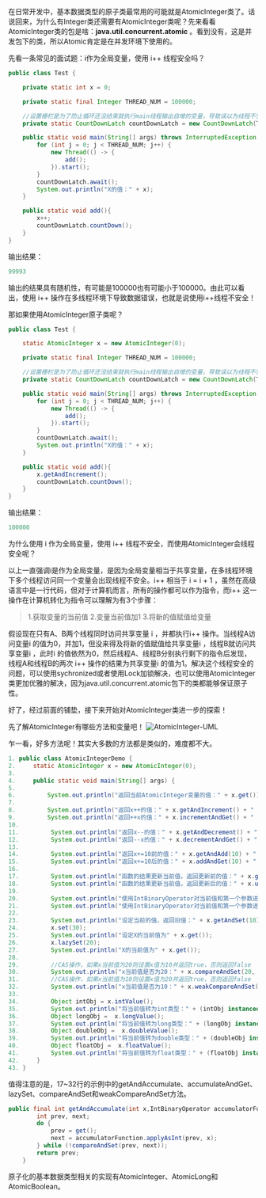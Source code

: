 在日常开发中，基本数据类型的原子类最常用的可能就是AtomicInteger类了。话说回来，为什么有Integer类还需要有AtomicInteger类呢？先来看看AtomicInteger类的包是啥：**java.util.concurrent.atomic** 。看到没有，这是并发包下的类，所以Atomic肯定是在并发环境下使用的。

先看一条常见的面试题：i作为全局变量，使用 i++ 线程安全吗？

```java
public class Test {

    private static int x = 0;

    private static final Integer THREAD_NUM = 100000;

    //设置栅栏是为了防止循环还没结束就执行main线程输出自增的变量，导致误以为线程不安全
    private static CountDownLatch countDownLatch = new CountDownLatch(THREAD_NUM);

    public static void main(String[] args) throws InterruptedException {
        for (int j = 0; j < THREAD_NUM; j++) {
            new Thread(() -> {
                add();
            }).start();
        }
        countDownLatch.await();
        System.out.println("X的值：" + x);
    }

    public static void add(){
        x++;
        countDownLatch.countDown();
    }
}
```
输出结果：
```java
99993
```

输出的结果具有随机性，有可能是100000也有可能小于100000。由此可以看出，使用 i++ 操作在多线程环境下导致数据错误，也就是说使用i++线程不安全！

那如果使用AtomicInteger原子类呢？
```java
public class Test {

    static AtomicInteger x = new AtomicInteger(0);

    private static final Integer THREAD_NUM = 100000;

    //设置栅栏是为了防止循环还没结束就执行main线程输出自增的变量，导致误以为线程不安全
    private static CountDownLatch countDownLatch = new CountDownLatch(THREAD_NUM);

    public static void main(String[] args) throws InterruptedException {
        for (int j = 0; j < THREAD_NUM; j++) {
            new Thread(() -> {
                add();
            }).start();
        }
        countDownLatch.await();
        System.out.println("X的值：" + x);
    }

    public static void add(){
        x.getAndIncrement();
        countDownLatch.countDown();
    }
}
```
输出结果：
```java
100000
```

为什么使用 i 作为全局变量，使用 i++ 线程不安全，而使用AtomicInteger会线程安全呢？

以上一直强调i是作为全局变量，是因为全局变量相当于共享变量，在多线程环境下多个线程访问同一个变量会出现线程不安全。i++ 相当于 i = i + 1 ，虽然在高级语言中是一行代码，但对于计算机而言，所有的操作都可以作为指令，而i++ 这一操作在计算机转化为指令可以理解为有3个步骤：
>1.获取变量的当前值
2.变量当前值加1
3.将新的值赋值给变量

假设现在只有A、B两个线程同时访问共享变量 i ，并都执行i++ 操作。当线程A访问变量i 的值为0，并加1，但没来得及将新的值赋值给共享变量i ，线程B就访问共享变量i ，此时i 的值依然为0，然后线程A、线程B分别执行剩下的指令后发现，线程A和线程B的两次 i++ 操作的结果为共享变量i 的值为1。解决这个线程安全的问题，可以使用sychronized或者使用Lock加锁解决，也可以使用AtomicInteger类更加优雅的解决，因为java.util.concurrent.atomic包下的类都能够保证原子性。

好了，经过前面的铺垫，接下来开始对AtomicInteger类进一步的探索！

先了解AtomicInteger有哪些方法和变量吧！
![AtomicInteger-UML](https://raw.githubusercontent.com/MuggleLee/PicGo/master/Atomic/AtomicInteger/AtomicInteger-UML.jpg)

乍一看，好多方法呢！其实大多数的方法都是类似的，难度都不大。
```java
1. public class AtomicIntegerDemo {
2.     static AtomicInteger x = new AtomicInteger(0);
3. 
4.     public static void main(String[] args) {
5. 
6.         System.out.println("返回当前AtomicInteger变量的值：" + x.get());
7. 
8.         System.out.println("返回x++的值：" + x.getAndIncrement() + " ，X的当前值为" + x.get());
9.         System.out.println("返回++x的值：" + x.incrementAndGet() + " ，X的当前值为" + x.get());
10. 
11.         System.out.println("返回x--的值：" + x.getAndDecrement() + " ，X的当前值为" + x.get());
12.         System.out.println("返回--x的值：" + x.decrementAndGet() + " ，X的当前值为" + x.get());
13. 
14.         System.out.println("返回x+=10前的值：" + x.getAndAdd(10) + " ，X的当前值为" + x.get());
15.         System.out.println("返回x+=10后的值：" + x.addAndGet(10) + " ，X的当前值为" + x.get());
16. 
17.         System.out.println("函数的结果更新当前值，返回更新前的值：" + x.getAndUpdate(t -> 100) + " ，X的当前值为" + x.get());
18.         System.out.println("函数的结果更新当前值，返回更新后的值：" + x.updateAndGet(t -> 666) + " ，X的当前值为" + x.get());
19. 
20.         System.out.println("使用IntBinaryOperator对当前值和第一个参数进行计算，并更新当前值，返回计算前的值：" + x.getAndAccumulate(100, (s1, s2) -> s1 + s2) + " ，X的当前值为" + x.get());
21.         System.out.println("使用IntBinaryOperator对当前值和第一个参数进行计算，并更新当前值，返回计算后的值：" + x.accumulateAndGet(100, (s1, s2) -> s1 + s2) + " ，X的当前值为" + x.get());
22. 
23.         System.out.println("设定当前的值，返回旧值：" + x.getAndSet(10) + " ，X的当前值为" + x.get());
24.         x.set(30);
25.         System.out.println("设定X的当前值为" + x.get());
26.         x.lazySet(20);
27.         System.out.println("X的当前值为" + x.get());
28. 
29.         //CAS操作，如果x当前值为20则设置x值为10并返回true，否则返回false
30.         System.out.println("x当前值是否为20：" + x.compareAndSet(20, 10) + " ，X的当前值为" + x.get());
31.         //CAS操作，如果x当前值为10则设置x值为20并返回true，否则返回false
32.         System.out.println("x当前值是否为10：" + x.weakCompareAndSet(10, 20) + " ，X的当前值为" + x.get());
33. 
34.         Object intObj = x.intValue();
35.         System.out.println("将当前值转为int类型：" + (intObj instanceof Integer));
36.         Object longObj =  x.longValue();
37.         System.out.println("将当前值转为long类型：" + (longObj instanceof Long));
38.         Object doubleObj =  x.doubleValue();
39.         System.out.println("将当前值转为double类型：" + (doubleObj instanceof Double));
40.         Object floatObj =  x.floatValue();
41.         System.out.println("将当前值转为float类型：" + (floatObj instanceof Float));
42.     }
43. }
```
值得注意的是，17~32行的示例中的getAndAccumulate、accumulateAndGet、lazySet、compareAndSet和weakCompareAndSet方法。
```java
public final int getAndAccumulate(int x,IntBinaryOperator accumulatorFunction) {
        int prev, next;
        do {
            prev = get();
            next = accumulatorFunction.applyAsInt(prev, x);
        } while (!compareAndSet(prev, next));
        return prev;
    }
```



原子化的基本数据类型相关的实现有AtomicInteger、AtomicLong和AtomicBoolean。
